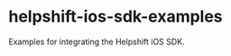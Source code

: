 helpshift-ios-sdk-examples
==========================

Examples for integrating the Helpshift iOS SDK.